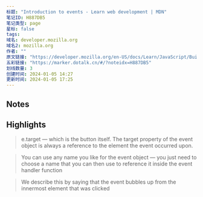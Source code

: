 ```yaml
---
标题: "Introduction to events - Learn web development | MDN"
笔记ID: H887DB5
笔记类型: page
星标: false
tags: 
域名: developer.mozilla.org
域名2: mozilla.org
作者: ""
原文链接: "https://developer.mozilla.org/en-US/docs/Learn/JavaScript/Building_blocks/Events"
五彩链接: "https://marker.dotalk.cn/#/?noteidx=H887DB5"
划线数量: 3
创建时间: 2024-01-05 14:27
更新时间: 2024-01-05 17:25
---
```


## Notes


## Highlights
> e.target — which is the button itself. The target property of the event object is always a reference to the element the event occurred upon.

> You can use any name you like for the event object — you just need to choose a name that you can then use to reference it inside the event handler function

> We describe this by saying that the event bubbles up from the innermost element that was clicked

